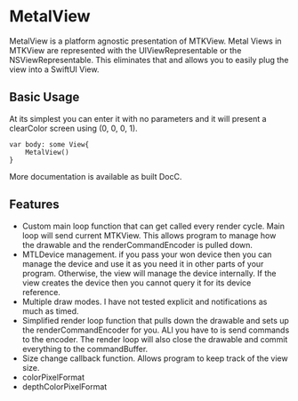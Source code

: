 # MetalView

MetalView is a platform agnostic presentation of MTKView. Metal Views in
MTKView are represented with the UIViewRepresentable or the 
NSViewRepresentable. This eliminates that and allows you to easily plug
the view into a SwiftUI View.

## Basic Usage

At its simplest you can enter it with no parameters and it will present
a clearColor screen using (0, 0, 0, 1).

    var body: some View{
        MetalView()
	}

More documentation is available as built DocC.

## Features

- Custom main loop function that can get called every render cycle. Main loop will send current MTKView. This allows program to manage how the drawable and the renderCommandEncoder is pulled down. 
- MTLDevice management. if you pass your won device then you can manage the device and use it as you need it in other parts of your program. Otherwise, the view will manage the device internally. If the view creates the device then you cannot query it for its device reference.
- Multiple draw modes. I have not tested explicit and notifications as much as timed.
- Simplified render loop function that pulls down the drawable and sets up the  renderCommandEncoder for you. ALl you have to is send commands to the encoder. The render loop will also close the drawable and commit everything to the commandBuffer.
- Size change callback function. Allows program to keep track of the view size.
- colorPixelFormat
- depthColorPixelFormat


